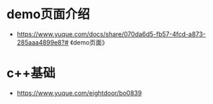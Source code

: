 # demo页面介绍
- https://www.yuque.com/docs/share/070da6d5-fb57-4fcd-a873-285aaa4899e8?# 《demo页面》
# c++基础
- https://www.yuque.com/eightdoor/bo0839